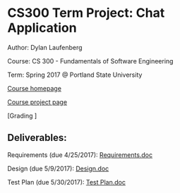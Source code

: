 # CS300 Term Project: Chat Application

Author: Dylan Laufenberg

Course: CS 300 - Fundamentals of Software Engineering

Term: Spring 2017 @ Portland State University

[Course homepage](http://web.cecs.pdx.edu/~xie/cs300-s17/cs300-s17.htm)

[Course project page](http://web.cecs.pdx.edu/~linbin/cs300Spring2017/Project/wiki.html)

[Grading ]

## Deliverables:

Requirements (due 4/25/2017): [Requirements.doc](https://github.com/edev/CS300-term-project/blob/master/Documentation/Requirements/Requirements.doc?raw=true)

Design (due 5/9/2017):
[Design.doc](https://github.com/edev/CS300-term-project/blob/master/Documentation/Design/Design.doc?raw=true)

Test Plan (due 5/30/2017):
[Test Plan.doc](https://github.com/edev/CS300-term-project/blob/master/Documentation/Test%20Plan/Test%20Plan.doc?raw=true)
